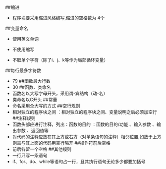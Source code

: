 ##缩进  

- 程序块要采用缩进风格编写,缩进的空格数为 4个  

##变量命名  

- 使用英文单词  

- 不使用缩写  

- 不取单个字符（除了i、j、k等作为局部循环变量）  

##每行最多字符数
- 79
##函数最大行数
- 30
##函数、类命名
- 函数名以大写字母开头，采用谓-宾结构（动-名）
- 类命名以C开头
##常量
- 命名采用全大写的方式
##空行规则
- 相对独立的程序块之间 ：相对独立的程序块之间、变量说明之后必须加空行
##注释规则
- 函数头部应进行注释，列出：函数的目的 ：函数的目的/功能 、输入参数 、输出参数 、返回值等
- 对代码的注释应放在其上方或右方（对单条语句的注释）相邻位置,如放于上方则需与其上面的代码用空行隔开
##操作符前后空格
- 前后各留一个空格
##其他规则
- 一行只写一条语句
- if、for、do、while等语句占一行，且其执行语句无论多少都要加括号
